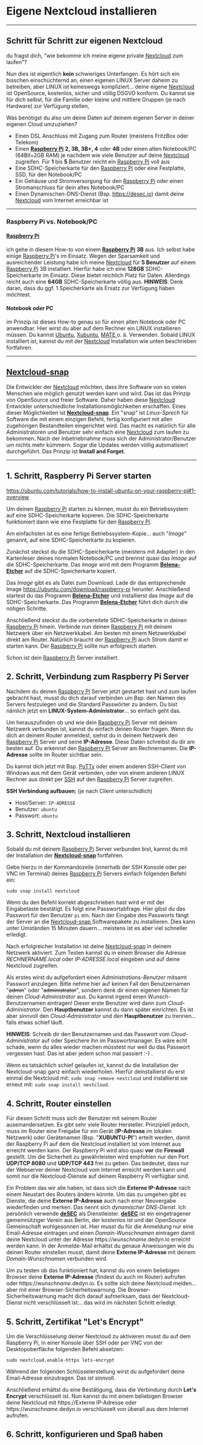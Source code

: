 # Eigene Nextcloud installieren

---

## Schritt für Schritt zur eigenen Nextcloud

du fragst dich, "wie bekomme ich meine eigene private [Nextcloud](https://nextcloud.com/athome) zum laufen"?

Nun dies ist eigentlich **kein** schwieriges Unterfangen. Es hört sich ein bisschen einschüchternd an, einen eigenen LINUX Server daheim zu betreiben, aber LINUX ist keineswegs kompliziert... deine eigene [Nextcloud](https://nextcloud.com/athome) ist OpenSource, kostenlos, sicher und völlig DSGVO konform. Du kannst sie für dich selbst, für die Familie oder kleine und mittlere Gruppen (je nach Hardware) zur Verfügung stellen,

Was benötigst du also um deine Daten auf deinem eigenen Server in deiner eigenen Cloud umzuziehen?

* Einen DSL Anschluss mit Zugang zum Router (meistens FritzBox oder Telekom)
* Einen [**Raspberry Pi**](https://www.raspberrypi.org) **2, 3B, 3B+, 4** oder **4B** oder einen alten Notebook/PC (64Bit+2GB RAM) je nachdem wie viele Benutzer auf deine [Nextcloud](https://nextcloud.com/athome) zugreifen. Für **1** bis **5** Benutzer reicht ein [Raspberry Pi](https://www.raspberrypi.org) voll aus
* Eine SDHC-Speicherkarte für den [Raspberry Pi](https://www.raspberrypi.org) oder eine Festplatte, SSD, für den Notebook/PC
* Ein Gehäuse und Stromversorgung für den [Raspberry Pi](https://www.raspberrypi.org) oder einen Stromanschluss für dein altes Notebook/PC
* Einen Dynamischen-DNS-Dienst (Bsp. <https://desec.io>) damit deine [Nextcloud](https://nextcloud.com/athome) vom Internet erreichbar ist

---

### Raspberry Pi vs. Notebook/PC

#### [**Raspberry Pi**](https://www.raspberrypi.org)

ich gehe in diesem How-to von einem [**Raspberry Pi**](https://www.raspberrypi.org) **3B** aus. Ich selbst habe einige [Raspberry Pi](https://www.raspberrypi.org)'s im Einsatz. Wegen der Sparsamkeit und ausreichender Leistung habe ich meine [Nextcloud](https://nextcloud.com/athome) für **5 Benutzer** auf einem [Raspberry Pi](https://www.raspberrypi.org) 3B installiert. Hierfür habe ich eine **128GB** SDHC-Speicherkarte im Einsatz. Diese bietet reichlich Platz für Daten. Allerdings reicht auch eine **64GB** SDHC-Speicherkarte völlig aus. **HINWEIS**: Denk daran, dass du ggf. 1 Speicherkarte als Ersatz zur Verfügung haben möchtest.

#### Notebook oder PC

im Prinzip ist dieses How-to genau so für einen alten Notebook oder PC anwendbar. Hier wirst du aber auf dem Rechner ein LINUX installieren müssen. Du kannst [Ubuntu](https://ftp.halifax.rwth-aachen.de/ubuntu-releases/18.04/ubuntu-18.04.4-desktop-amd64.iso), [Xubuntu](http://cdimage.ubuntu.com/xubuntu/releases/18.04/release/xubuntu-18.04.4-desktop-amd64.iso), [MATE ](http://cdimage.ubuntu.com/ubuntu-mate/releases/18.04/release/ubuntu-mate-18.04.4-desktop-amd64.iso)o. ä. Verwenden. Sobald LINUX installiert ist, kannst du mit der [Nextcloud](https://nextcloud.com/athome) Installation wie unten beschrieben fortfahren.

---

## [Nextcloud-snap](https://snapcraft.io/nextcloud)

Die Entwickler der [Nextcloud](https://nextcloud.com/athome) möchten, dass Ihre Software von so vielen Menschen wie möglich genutzt werden kann und wird. Das ist das Prinzip von OpenSource und freier Software. Daher haben diese [Nextcloud](https://nextcloud.com/athome) Entwickler unterschiedliche Installationsmöglichkeiten erschaffen. Eines dieser Möglichkeiten ist [**Nextcloud-snap**](https://snapcraft.io/nextcloud). Ein "snap" ist *Linux-Sprech* für Software die mit einem einzigen Befehl, fertig konfiguriert mit allen zugehörigen Bestandteilen eingerichtet wird. Das macht es natürlich für alle Administratoren und Benutzer sehr einfach eine [Nextcloud](https://nextcloud.com/athome) zum laufen zu bekommen. Nach der Inbetriebnahme muss sich der Administrator/Benutzer um nichts mehr kümmern. Sogar die Updates werden völlig automatisiert durchgeführt. Das Prinzip ist **Install and Forget**.

---

## 1\. Schritt, Raspberry Pi Server starten

https://ubuntu.com/tutorials/how-to-install-ubuntu-on-your-raspberry-pi#1-overview

Um deinen [Raspberry Pi](https://www.raspberrypi.org) starten zu können, musst du ein Betriebssystem auf eine SDHC-Speicherkarte kopieren. Die SDHC-Speicherkarte funktioniert dann wie eine Festplatte für den [Raspberry Pi](https://www.raspberrypi.org).

Am einfachsten ist es eine fertige Betriebssystem-Kopie... auch "*Image*" genannt, auf eine SDHC-Speicherkarte zu kopieren.

Zunächst steckst du die SDHC-Speicherkarte (meistens mit Adapter) in den Kartenleser deines normalen Notebook/PC und brennst quasi das *Image* auf die SDHC-Speicherkarte. Das *Image* wird mit dem Programm [**Belena-Etcher**](https://www.balena.io/etcher/) auf die SDHC-Speicherkarte kopiert.

Das *Image* gibt es als Datei zum Download. Lade dir das entsprechende Image https://ubuntu.com/download/raspberry-pi herunter. Anschließend startest du das Programm [**Belena-Etcher**](https://www.balena.io/etcher/) und installierst das *Image* auf die SDHC-Speicherkarte. Das Programm [**Belena-Etcher**](https://www.balena.io/etcher/) führt dich durch die nötigen Schritte.

Anschließend steckst du die vorbereitete SDHC-Speicherkarte in deinen [Raspberry Pi](https://www.raspberrypi.org) hinein. Verbinde nun deinen [Raspberry Pi](https://www.raspberrypi.org) mit deinem Netzwerk über ein Netzwerkkabel. Am besten mit einem Netzwerkkabel direkt am Router. Natürlich braucht der [Raspberry Pi](https://www.raspberrypi.org) auch Strom damit er starten kann. Der [Raspberry Pi](https://www.raspberrypi.org) sollte nun erfolgreich starten.

Schon ist dein [Raspberry Pi](https://www.raspberrypi.org) Server installiert.

## 2\. Schritt, Verbindung zum Raspberry Pi Server

Nachdem du deinen [Raspberry Pi](https://www.raspberrypi.org) Server jetzt gestartet hast und zum laufen gebracht hast, musst du dich darauf verbinden um Bsp. den Namen des Servers festzulegen und die Standard Passwörter zu ändern. Du bist nämlich jetzt ein **LINUX-System-Administrator**... so einfach geht das.

Um herauszufinden ob und wie dein [Raspberry Pi](https://www.raspberrypi.org) Server mit deinem Netzwerk verbunden ist, kannst du einfach deinen Router fragen. Wenn du dich an deinem Router anmeldest, siehst du in deinem Netzwerk den [Raspberry Pi](https://www.raspberrypi.org) Server und seine **IP-Adresse**. Diese Daten schreibst du dir am besten auf. Du erkennst den [Raspberry Pi](https://www.raspberrypi.org) Server am Rechnernamen. Die **IP-Adresse** sollte im Router sichtbar sein.

Du kannst dich jetzt mit Bsp. [PuTTy](https://www.chiark.greenend.org.uk/~sgtatham/putty/latest.html) oder einem anderen SSH-Client von Windows aus mit dem Gerät verbinden, oder von einem anderen LINUX Rechner aus direkt per [SSH](https://wiki.ubuntuusers.de/SSH/) auf den [Raspberry Pi](https://www.raspberrypi.org) Server zugreifen.

**SSH Verbindung aufbauen**; (je nach Client unterschidlich)

* Host/Server: `IP-ADRESSE`
* Benutzer: `ubuntu`
* Passwort: `ubuntu`

## 3\. Schritt, Nextcloud installieren

Sobald du mit deinem [Raspberry Pi](https://www.raspberrypi.org) Server verbunden bist, kannst du mit der Installation der [**Nextcloud-snap**](https://snapcraft.io/nextcloud) fortfahren.

Gebe hierzu in der Kommandozeile (innerhalb der SSH Konsole oder per VNC im Terminal) deines [Raspberry Pi](https://www.raspberrypi.org) Servers einfach folgenden Befehl ein:

```
sudo snap install nextcloud
```

Wenn du den Befehl korrekt abgeschrieben hast wird er mit der Eingabetaste bestätigt. Es folgt eine Passwortabfrage. Hier gibst du das Passwort für den Benutzer `pi` ein. Nach der Eingabe des Passworts fängt der Server an die [Nextcloud-snap ](https://snapcraft.io/nextcloud)Softwarepakete zu installieren. Dies kann unter Umständen 15 Minuten dauern... meistens ist es aber viel schneller erledigt.

Nach erfolgreicher Installation ist deine [Nextcloud-snap](https://snapcraft.io/nextcloud) in deinem Netzwerk aktiviert. Zum Testen kannst du in einem Browser die Adresse *RECHNERNAME.local* oder *IP-ADRESSE.local* eingeben und auf deine Nextcloud zugreifen.

Als erstes wirst du aufgefordert einen *Administrations-Benutzer* mitsamt Passwort anzulegen. Bitte nehme hier auf keinen Fall den Benutzernamen "~~admin~~" oder "~~administrator~~", sondern denk dir einen eigenen Namen für deinen *Cloud-Administrator* aus. Du kannst irgend einen Wunsch-Benutzernamen eintragen! Dieser erste Benutzer wird dann zum *Cloud-Administrator*. Den **Hauptbenutzer** kannst du dann später einrichten. Es ist aber sinnvoll den *Cloud-Administrator* und den **Hauptbenutzer** zu trennen... falls etwas schief läuft.

**HINWEIS**: Schreib dir den Benutzernamen und das Passwort vom *Cloud-Administrator* auf oder Speichere ihn im Passwortmanager. Es wäre echt schade, wenn du alles wieder machen müsstest nur weil du das Passwort vergessen hast. Das ist aber jedem schon mal passiert :-) .

Wenn es tatsächlich schief gelaufen ist, kannst du die Installation der Nextcloud-snap ganz einfach wiederholen. Hierfür deinstallierst du erst einmal die Nextcloud mit: `sudo snap remove nextcloud` und installierst sie erneut mit: `sudo snap install nextcloud`.

## 4\. Schritt, Router einstellen

Für diesen Schritt muss sich der Benutzer mit seinem Router auseinandersetzen. Es gibt sehr viele Router Hersteller. Prinzipiell jedoch, muss im Router eine Freigabe für ein Gerät (**IP-Adresse** im lokalen Netzwerk) oder Gerätenamen (Bsp. "**XUBUNTU-PI**") erteilt werden, damit der Raspberry Pi auf dem die Nextcloud installiert ist vom Internet aus erreicht werden kann. Der Raspberry Pi wird also quasi **vor** die **Firewall** gestellt. Um die Sicherheit zu gewährleisten wird empfohlen nur den Port **UDP/TCP 8080** und **UDP/TCP 443** frei zu geben. Das bedeutet, dass nur der Webserver deiner Nextcloud vom Internet erreicht werden kann und somit nur die Nextcloud-Dienste auf deinem Raspberry Pi verfügbar sind.

Ein Problem das wir alle haben, ist dass sich die **Externe IP-Adresse** nach einem Neustart des Routers ändern könnte. Um das zu umgehen gibt es Dienste, die deine **Externe IP-Adresse** auch nach einer Neuvergabe wiederfinden und merken. Das nennt sich *dynamischer DNS-Dienst*. Ich persönlich verwende [**deSEC**](https://desec.io) als Dienstleister. [**deSEC**](https://desec.io) ist ein eingetragener gemeinnütziger Verein aus Berlin, der kostenlos ist und der OpenSource Gemeinschaft wohlgesonnen ist. Hier musst du für die Anmeldung nur eine Email-Adresse eintragen und einen *Domain-Wunschnamen* eintragen damit deine Nextcloud unter der Adresse https://*wunschname*.dedyn.io erreicht werden kann. In der Anmelde-Mail erhältst du genaue Anweisungen wie du deinen Router einstellen musst, damit deine **Externe IP-Adresse** mit deinem *Domain-Wunschnamen* verbunden wird.

Um zu testen ob das funktioniert hat, kannst du von einem beliebigen Browser deine **Externe IP-Adresse** (findest du auch im Router) aufrufen oder https://*wunschname*.dedyn.io. Es sollte sich deine Nextcloud melden... aber mit einer Browser-Sicherheitswarnung. Die Browser-Sicherheitswarnung macht dich darauf aufmerksam, dass der Nextcloud-Dienst nicht verschlüsselt ist... das wird im nächsten Schritt erledigt.

## 5\. Schritt, Zertifikat "Let's Encrypt"

Um die Verschlüsselung deiner Nextcloud zu aktivieren musst du auf dem Raspberry Pi, in einer Konsole über SSH oder per VNC von der Desktopoberfläche folgenden Befehl absetzen:

```
sudo nextcloud.enable-https lets-encrypt
```

Während der folgenden Schlüsselerstellung wirst du aufgefordert deine Email-Adresse einzutragen. Das ist sinnvoll.

Anschließend erhältst du eine Bestätigung, dass die Verbindung durch **Let's Encrypt** verschlüsselt ist. Nun kannst du mit einem beliebigen Browser deine Nextcloud mit https://Externe IP-Adresse oder https://*wunschname*.dedyn.io verschlüsselt von überall aus dem Internet aufrufen.

## 6\. Schritt, konfigurieren und Spaß haben
